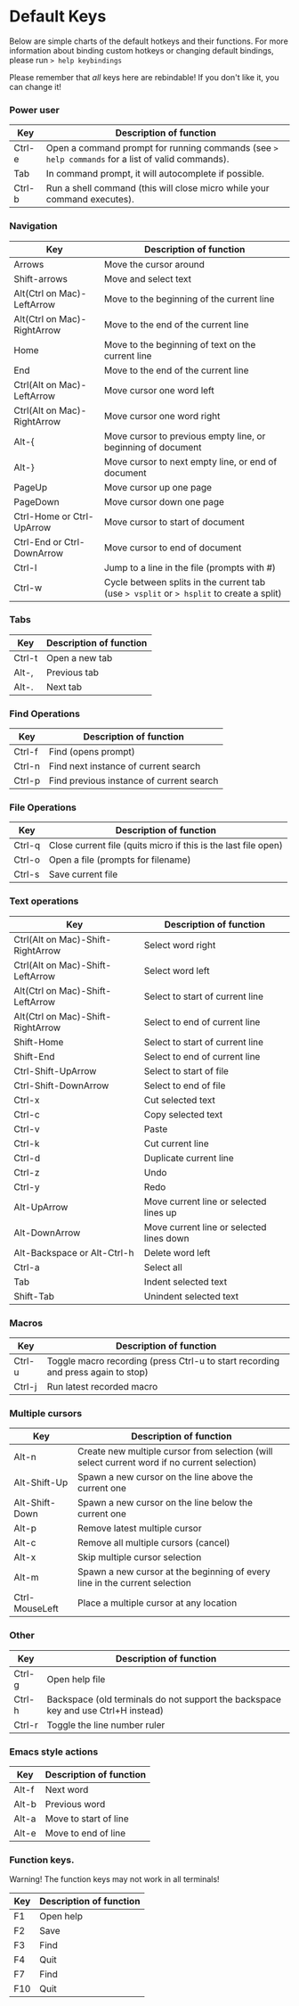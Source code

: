 # Default Keys

Below are simple charts of the default hotkeys and their functions. For more
information about binding custom hotkeys or changing default bindings, please
run `> help keybindings`

Please remember that *all* keys here are rebindable! If you don't like it, you
can change it!

### Power user

| Key       | Description of function                                                                           |
|---------- |-------------------------------------------------------------------------------------------------- |
| Ctrl-e    | Open a command prompt for running commands (see `> help commands` for a list of valid commands).  |
| Tab       | In command prompt, it will autocomplete if possible.                                              |
| Ctrl-b    | Run a shell command (this will close micro while your command executes).                          |

### Navigation

| Key                         | Description of function                                                                   |
|---------------------------- |------------------------------------------------------------------------------------------ |
| Arrows                      | Move the cursor around                                                                    |
| Shift-arrows                | Move and select text                                                                      |
| Alt(Ctrl on Mac)-LeftArrow  | Move to the beginning of the current line                                                 |
| Alt(Ctrl on Mac)-RightArrow | Move to the end of the current line                                                       |
| Home                        | Move to the beginning of text on the current line                                         |
| End                         | Move to the end of the current line                                                       |
| Ctrl(Alt on Mac)-LeftArrow  | Move cursor one word left                                                                 |
| Ctrl(Alt on Mac)-RightArrow | Move cursor one word right                                                                |
| Alt-{                       | Move cursor to previous empty line, or beginning of document                              |
| Alt-}                       | Move cursor to next empty line, or end of document                                        |
| PageUp                      | Move cursor up one page                                                                   |
| PageDown                    | Move cursor down one page                                                                 |
| Ctrl-Home or Ctrl-UpArrow   | Move cursor to start of document                                                          |
| Ctrl-End or Ctrl-DownArrow  | Move cursor to end of document                                                            |
| Ctrl-l                      | Jump to a line in the file (prompts with #)                                               |
| Ctrl-w                      | Cycle between splits in the current tab (use `> vsplit` or `> hsplit` to create a split)  |

### Tabs

| Key     | Description of function   |
|-------- |-------------------------- |
| Ctrl-t  | Open a new tab            |
| Alt-,   | Previous tab              |
| Alt-.   | Next tab                  |

### Find Operations

| Key       | Description of function                   |
|---------- |------------------------------------------ |
| Ctrl-f    | Find (opens prompt)                       |
| Ctrl-n    | Find next instance of current search      |
| Ctrl-p    | Find previous instance of current search  |

### File Operations

| Key       | Description of function                                           |
|---------- |------------------------------------------------------------------ |
| Ctrl-q    | Close current file (quits micro if this is the last file open)    |
| Ctrl-o    | Open a file (prompts for filename)                                |
| Ctrl-s    | Save current file                                                 |

### Text operations

| Key                                 | Description of function                   |
|------------------------------------ |------------------------------------------ |
| Ctrl(Alt on Mac)-Shift-RightArrow   | Select word right                         |
| Ctrl(Alt on Mac)-Shift-LeftArrow    | Select word left                          |
| Alt(Ctrl on Mac)-Shift-LeftArrow    | Select to start of current line           |
| Alt(Ctrl on Mac)-Shift-RightArrow   | Select to end of current line             |
| Shift-Home                          | Select to start of current line           |
| Shift-End                           | Select to end of current line             |
| Ctrl-Shift-UpArrow                  | Select to start of file                   |
| Ctrl-Shift-DownArrow                | Select to end of file                     |
| Ctrl-x                              | Cut selected text                         |
| Ctrl-c                              | Copy selected text                        |
| Ctrl-v                              | Paste                                     |
| Ctrl-k                              | Cut current line                          |
| Ctrl-d                              | Duplicate current line                    |
| Ctrl-z                              | Undo                                      |
| Ctrl-y                              | Redo                                      |
| Alt-UpArrow                         | Move current line or selected lines up    |
| Alt-DownArrow                       | Move current line or selected lines down  |
| Alt-Backspace or Alt-Ctrl-h         | Delete word left                          |
| Ctrl-a                              | Select all                                |
| Tab                                 | Indent selected text                      |
| Shift-Tab                           | Unindent selected text                    |

### Macros

| Key       | Description of function                                                           |
|---------- |---------------------------------------------------------------------------------- |
| Ctrl-u    | Toggle macro recording (press Ctrl-u to start recording and press again to stop)  |
| Ctrl-j    | Run latest recorded macro                                                         |

### Multiple cursors

| Key               | Description of function                                                                       |
|------------------ |---------------------------------------------------------------------------------------------- |
| Alt-n             | Create new multiple cursor from selection (will select current word if no current selection)  |
| Alt-Shift-Up      | Spawn a new cursor on the line above the current one                                          |
| Alt-Shift-Down    | Spawn a new cursor on the line below the current one                                          |
| Alt-p             | Remove latest multiple cursor                                                                 |
| Alt-c             | Remove all multiple cursors (cancel)                                                          |
| Alt-x             | Skip multiple cursor selection                                                                |
| Alt-m             | Spawn a new cursor at the beginning of every line in the current selection                    |
| Ctrl-MouseLeft    | Place a multiple cursor at any location                                                       |

### Other

| Key       | Description of function                                                               |
|---------- |-------------------------------------------------------------------------------------- |
| Ctrl-g    | Open help file                                                                        |
| Ctrl-h    | Backspace (old terminals do not support the backspace key and use Ctrl+H instead)     |
| Ctrl-r    | Toggle the line number ruler                                                          |

### Emacs style actions

| Key       | Description of function   |
|---------- |-------------------------- |
| Alt-f     | Next word                 |
| Alt-b     | Previous word             |
| Alt-a     | Move to start of line     |
| Alt-e     | Move to end of line       |

### Function keys.

Warning! The function keys may not work in all terminals! 

| Key   | Description of function   |
|------ |-------------------------- |
| F1    | Open help                 |
| F2    | Save                      |
| F3    | Find                      |
| F4    | Quit                      |
| F7    | Find                      |
| F10   | Quit                      |
